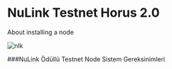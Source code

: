 # NuLink Testnet Horus 2.0
About installing a node

![nlk](https://github.com/Lorento34/NuLink-Testnet-Horus-2.0/assets/84406096/5942336a-d881-4c50-8504-63fc6609c957)


###NuLink Ödüllü Testnet Node Sistem Gereksinimleri
